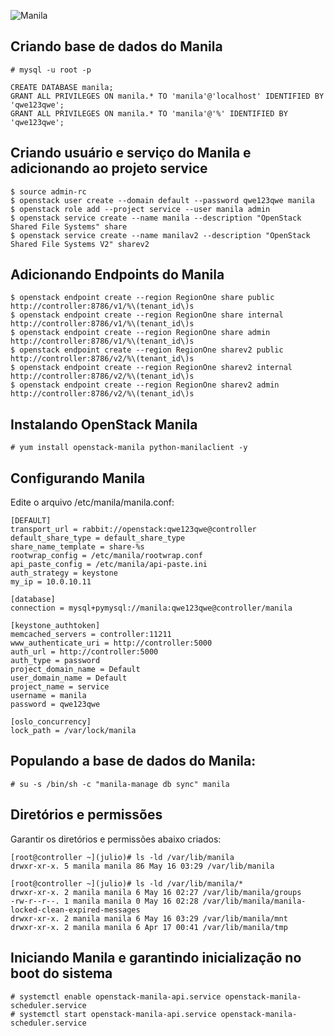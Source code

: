 ![Manila]()

## Criando base de dados do Manila

```SH
# mysql -u root -p

CREATE DATABASE manila;
GRANT ALL PRIVILEGES ON manila.* TO 'manila'@'localhost' IDENTIFIED BY 'qwe123qwe';
GRANT ALL PRIVILEGES ON manila.* TO 'manila'@'%' IDENTIFIED BY 'qwe123qwe';
```

## Criando usuário e serviço do Manila e adicionando ao projeto service

```SH
$ source admin-rc
$ openstack user create --domain default --password qwe123qwe manila
$ openstack role add --project service --user manila admin
$ openstack service create --name manila --description "OpenStack Shared File Systems" share
$ openstack service create --name manilav2 --description "OpenStack Shared File Systems V2" sharev2
```

## Adicionando Endpoints do Manila 

```SH
$ openstack endpoint create --region RegionOne share public http://controller:8786/v1/%\(tenant_id\)s
$ openstack endpoint create --region RegionOne share internal http://controller:8786/v1/%\(tenant_id\)s
$ openstack endpoint create --region RegionOne share admin http://controller:8786/v1/%\(tenant_id\)s
$ openstack endpoint create --region RegionOne sharev2 public http://controller:8786/v2/%\(tenant_id\)s
$ openstack endpoint create --region RegionOne sharev2 internal http://controller:8786/v2/%\(tenant_id\)s
$ openstack endpoint create --region RegionOne sharev2 admin http://controller:8786/v2/%\(tenant_id\)s
```

## Instalando OpenStack Manila

```SH
# yum install openstack-manila python-manilaclient -y
```

## Configurando Manila

Edite o arquivo /etc/manila/manila.conf:

```SH
[DEFAULT]
transport_url = rabbit://openstack:qwe123qwe@controller
default_share_type = default_share_type
share_name_template = share-%s
rootwrap_config = /etc/manila/rootwrap.conf
api_paste_config = /etc/manila/api-paste.ini
auth_strategy = keystone
my_ip = 10.0.10.11

[database]
connection = mysql+pymysql://manila:qwe123qwe@controller/manila

[keystone_authtoken]
memcached_servers = controller:11211
www_authenticate_uri = http://controller:5000
auth_url = http://controller:5000
auth_type = password
project_domain_name = Default
user_domain_name = Default
project_name = service
username = manila
password = qwe123qwe

[oslo_concurrency]
lock_path = /var/lock/manila
```

## Populando a base de dados do Manila:
```SH
# su -s /bin/sh -c "manila-manage db sync" manila
```

## Diretórios e permissões

Garantir os diretórios e permissões abaixo criados:

```
[root@controller ~](julio)# ls -ld /var/lib/manila
drwxr-xr-x. 5 manila manila 86 May 16 03:29 /var/lib/manila

[root@controller ~](julio)# ls -ld /var/lib/manila/*
drwxr-xr-x. 2 manila manila 6 May 16 02:27 /var/lib/manila/groups
-rw-r--r--. 1 manila manila 0 May 16 02:28 /var/lib/manila/manila-locked-clean-expired-messages
drwxr-xr-x. 2 manila manila 6 May 16 03:29 /var/lib/manila/mnt
drwxr-xr-x. 2 manila manila 6 Apr 17 00:41 /var/lib/manila/tmp

```
     
## Iniciando Manila e garantindo inicialização no boot do sistema
```SH    
# systemctl enable openstack-manila-api.service openstack-manila-scheduler.service
# systemctl start openstack-manila-api.service openstack-manila-scheduler.service
```
